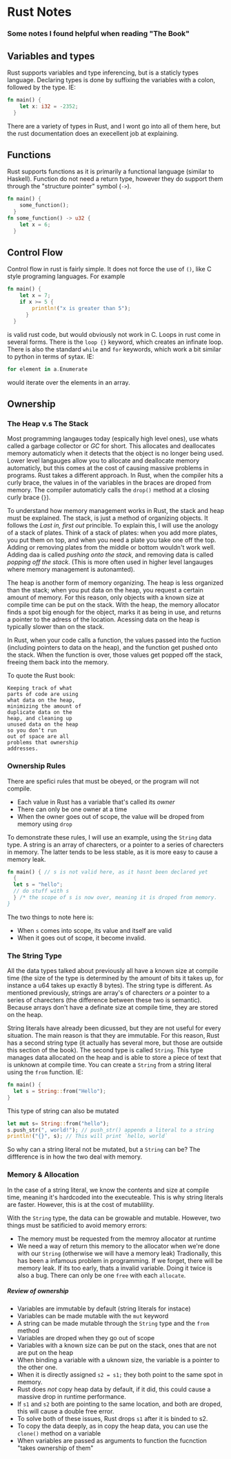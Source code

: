 # Rust Notes
### Some notes I found helpful when reading "The Book"


## Variables and types
Rust supports variables and type inferencing, but is a staticly types language. Declaring types is done by suffixing the variables with a colon, followed by the type. IE:
```rust
fn main() {
    let x: i32 = -2352;
  } 
```
There are a variety of types in Rust, and I wont go into all of them here, but the rust documentation does an execellent job at explaining.


## Functions
Rust supports functions as it is primarily a functional language (similar to Haskell). Function do not need a return type, however they do support them through the "structure pointer" symbol (`->`).

```rust
fn main() {
    some_function();
  }
fn some_function() -> u32 {
    let x = 6;
  }
```

## Control Flow
Control flow in rust is fairly simple. It does not force the use of `()`, like C style programing languages. For example
```rust
fn main() {
    let x = 7;
    if x >= 5 {
        println!("x is greater than 5");
      }
  }
```
is valid rust code, but would obviously not work in C. Loops in rust come in several forms. There is the `loop {}` keyword, which creates an infinate loop. There is also the standard
`while` and `for` keywords, which work a bit similar to python in terms of sytax. IE:
```rust
for element in a.Enumerate
``` 
would iterate over the elements in an array. 

## Ownership

### The Heap v.s The Stack
Most programming langauges today (espically high level ones), use whats called a garbage collector or _GC_ for short. This allocates and deallocates memory automaticly when it detects
that the object is no longer being used. Lower level langauges allow you to allocate and deallocate memory automaticly, but this comes at the cost of causing massive problems in 
programs. Rust takes a different approach. In Rust, when the compiler hits a curly brace, the values in of the variables in the braces are droped from memory. The compiler automaticly
calls the `drop()` method at a closing curly brace (`}`). 

To understand how memory management works in Rust, the stack and heap must be explained. The stack, is just a method of organizing objects. It follows the _Last in, first out_ princible. To explain this, I will use the anology of a stack of plates. Think of a stack of plates: when you add more plates, you put them on top, and when you need a plate you take one off the top.  Adding or removing plates from the middle or bottom wouldn't work well. Adding daa is called _pushing onto the stack_, and removing data is called _popping off the stack_. (This is more often used in higher level langauges where memory management is autonamted). 

The heap is another form of memory organizing. The heap is less organized than the stack; when you put data on the heap, you request a certain amount of memory. For this reason, only
objects with a known size at compile time can be put on the stack. With the heap, the memory allocator finds a spot big enough for the object, marks it as being in use, and returns a 
pointer to the adress of the location. Acessing data on the heap is typically slower than on the stack.

In Rust, when your code calls a function, the values passed into the fuction (including pointers to data on the heap), and the function get pushed onto the stack. When the function is over, those values get popped off the stack, freeing them back into the memory. 

To quote the Rust book:

    Keeping track of what
    parts of code are using 
    what data on the heap, 
    minimizing the amount of 
    duplicate data on the 
    heap, and cleaning up 
    unused data on the heap 
    so you don’t run        
    out of space are all 
    problems that ownership 
    addresses.

### Ownership Rules
There are spefici rules that must be obeyed, or the program will not compile.
  * Each  value in Rust has a variable that's called its *owner*
  * There can only be one owner at a time
  * When the owner goes out of scope, the value will be droped from memory using `drop`

To demonstrate these rules, I will use an example, using the `String` data type. A string is an array of charecters, or a pointer to a series of charecters in memory. The latter tends to be less stable, as it is more easy to cause a memory leak. 

```rust
fn main() { // s is not valid here, as it hasnt been declared yet
  {
  let s = "hello";
  // do stuff with s
  } /* the scope of s is now over, meaning it is droped from memory.
}
```
The two things to note here is:
  * When `s` comes into scope, its value and itself are valid
  * When it goes out of scope, it become invalid.

### The String Type 
All the data types talked about previously all have a known size at compile time (the size of the type is determined by the amount of bits it takes up, for instance a u64 takes up 
exactly 8 bytes). The string type is different. As mentioned previously, strings are array's of charecters *or* a pointer to a series of charecters (the difference between these two is 
semantic). Because arrays don't have a definate size at compile time, they are stored on the heap. 

String literals have already been dicussed, but they are not useful for every situation. The main reason is that they are immutable. For this reason, Rust has a second string type 
(it actually has several more, but those are outside this section of the book). The second type is called `String`. This type manages data allocated on the heap and is able to store a 
piece of text that is unknown at compile time. You can create a `String` from a string literal using the `from` function. IE:
```rust
fn main() {
  let s = String::from("Hello");
}
```
This type of string can also be mutated
```rust
let mut s= String::from("hello");
s.push_str(", world!"); // push_str() appends a literal to a string
println!("{}", s); // This will print `hello, world`
```
So why can a string literal not be mutated, but a `String` can be? The diffference is in how the two deal with memory.

### Memory & Allocation
In the case of a string literal, we know the contents and size at compile time, meaning it's hardcoded into the executeable. This is why string literals are faster. However, this is at the cost of mutablility. 

With the `String` type, the data can be growable and mutable. However, two things must be satificied to avoid memory errors:
  * The memory must be requested from the memroy allocator at runtime
  * We need a way of return this memory to the allocator when we're done with our `String` (otherwise we will have a memory leak)
Tradionally, this has been a infamous problem in programming. If we forget, there will be memory leak. If its too early, thats a invalid variable. Doing it twice is also a bug. There 
can only be one `free` with each `allocate`. 

##### Review of ownership
  * Variables are immutable by default (string literals for instace)
  * Variables can be made mutable with the `mut` keyword
  * A string can be made mutable through the `String` type and the `from` method
  * Variables are droped when they go out of scope 
  * Variables with a known size can be put on the stack, ones that are not are put on the heap 
  * When binding a variable with a uknown size, the variable is a pointer to the other one. 
  * When it is directly assigned `s2 = s1;` they both point to the same spot in memory.
  * Rust does *not* copy heap data by default, if it did, this could cause a massive drop in runtime performance.
  * If `s1` and `s2` both are pointing to the same location, and both are droped, this will cause a double free error. 
  * To solve both of these issues, Rust drops `s1` after it is binded to s2. 
  * To copy the data deeply, as in copy the heap data, you can use the `clone()` method on a variable 
  * When variables are passed as arguments to function the fucnction "takes ownership of them"

